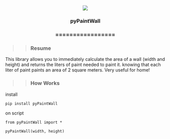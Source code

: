 <h1 align="center">
<img src="https://img.shields.io/static/v1?label=pyPaintWall%20POR&message=MAYCON%20BATESTIN&color=7159c1&style=flat-square&logo=ghost"/>


<h3> <p align="center">pyPaintWall</p> </h3>
<h3> <p align="center"> ================= </p> </h3>

>> <h3> Resume </h3>

<p> This library allows you to immediately calculate the area of a wall (width and height) and returns the liters of paint needed to paint it.
knowing that each liter of paint paints an area of 2 square meters.
Very useful for home!</p>

>> <h3> How Works </h3>

<p> install </p>

```
pip install pyPaintWall

```
<p> on script </p>

```
from pyPaintWall import *

pyPaintWall(width, height)

```

